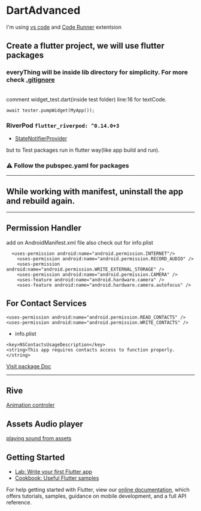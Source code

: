# DartAdvanced
I'm using [vs code](https://code.visualstudio.com/) and [Code Runner](https://marketplace.visualstudio.com/items?itemName=formulahendry.code-runner) extentsion
## Create a flutter project, we will use flutter packages
### everyThing will be inside lib directory for simplicity. For more check [.gitignore](https://github.com/yeasin50/Dart_Advanced/blob/master/.gitignore) 
</br>
comment widget_test.dart(inside test folder)  line:16 for textCode.

```
await tester.pumpWidget(MyApp()); 
```

### RiverPod `flutter_riverpod: ^0.14.0+3`
- [StateNotifierProvider](https://github.com/yeasin50/Dart_-Flutter_Advanced/blob/master/lib/riverPod/stateNotifierProvider.dart)



but to Test packages run in flutter way(like app build and run). 

### ⚠ Follow the pubspec.yaml for packages 
------
## While working with manifest, uninstall the app and rebuild again. 
-----
## Permission Handler 
add on AndroidManifest.xml file also check out for info.plist  
```
  <uses-permission android:name="android.permission.INTERNET"/>
    <uses-permission android:name="android.permission.RECORD_AUDIO" />
    <uses-permission android:name="android.permission.WRITE_EXTERNAL_STORAGE" />
    <uses-permission android:name="android.permission.CAMERA" />
    <uses-feature android:name="android.hardware.camera" />
    <uses-feature android:name="android.hardware.camera.autofocus" />
```

## For Contact Services
```
<uses-permission android:name="android.permission.READ_CONTACTS" />  
<uses-permission android:name="android.permission.WRITE_CONTACTS" />  
```
-  info.plist 
  ```
  <key>NSContactsUsageDescription</key>  
  <string>This app requires contacts access to function properly.</string>  
  ```
[Visit package Doc](https://pub.dev/packages/contacts_service)

----

## Rive 

[Animation controler](https://blog.rive.app/rives-flutter-runtime-part-1/)


## Assets Audio player
[playing sound from assets](https://pub.dev/packages/assets_audio_player)
## Getting Started

- [Lab: Write your first Flutter app](https://flutter.dev/docs/get-started/codelab)
- [Cookbook: Useful Flutter samples](https://flutter.dev/docs/cookbook)

For help getting started with Flutter, view our
[online documentation](https://flutter.dev/docs), which offers tutorials,
samples, guidance on mobile development, and a full API reference.
